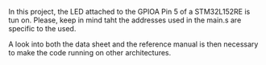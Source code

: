 In this project, the LED attached to the GPIOA Pin 5 of a STM32L152RE is tun on.
Please, keep in mind taht the addresses used in the main.s are specific to the used.

A look into both the data sheet and the reference manual is then necessary to make the code running on other architectures.
